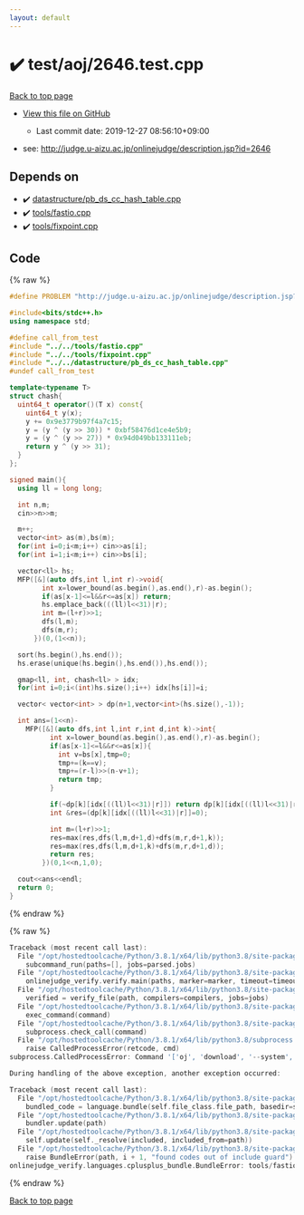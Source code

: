 ```yaml
---
layout: default
---
```


<!-- mathjax config similar to math.stackexchange -->
<script type="text/javascript" async
  src="https://cdnjs.cloudflare.com/ajax/libs/mathjax/2.7.5/MathJax.js?config=TeX-MML-AM_CHTML">
</script>
<script type="text/x-mathjax-config">
  MathJax.Hub.Config({
    TeX: { equationNumbers: { autoNumber: "AMS" }},
    tex2jax: {
      inlineMath: [ ['$','$'] ],
      processEscapes: true
    },
    "HTML-CSS": { matchFontHeight: false },
    displayAlign: "left",
    displayIndent: "2em"
  });
</script>

<script type="text/javascript" src="https://cdnjs.cloudflare.com/ajax/libs/jquery/3.4.1/jquery.min.js"></script>
<script src="https://cdn.jsdelivr.net/npm/jquery-balloon-js@1.1.2/jquery.balloon.min.js" integrity="sha256-ZEYs9VrgAeNuPvs15E39OsyOJaIkXEEt10fzxJ20+2I=" crossorigin="anonymous"></script>
<script type="text/javascript" src="../../../assets/js/copy-button.js"></script>
<link rel="stylesheet" href="../../../assets/css/copy-button.css" />


# :heavy_check_mark: test/aoj/2646.test.cpp

<a href="../../../index.html">Back to top page</a>

* <a href="{{ site.github.repository_url }}/blob/master/test/aoj/2646.test.cpp">View this file on GitHub</a>
    - Last commit date: 2019-12-27 08:56:10+09:00


* see: <a href="http://judge.u-aizu.ac.jp/onlinejudge/description.jsp?id=2646">http://judge.u-aizu.ac.jp/onlinejudge/description.jsp?id=2646</a>


## Depends on

* :heavy_check_mark: <a href="../../../library/datastructure/pb_ds_cc_hash_table.cpp.html">datastructure/pb_ds_cc_hash_table.cpp</a>
* :heavy_check_mark: <a href="../../../library/tools/fastio.cpp.html">tools/fastio.cpp</a>
* :heavy_check_mark: <a href="../../../library/tools/fixpoint.cpp.html">tools/fixpoint.cpp</a>


## Code

<a id="unbundled"></a>
{% raw %}
```cpp
#define PROBLEM "http://judge.u-aizu.ac.jp/onlinejudge/description.jsp?id=2646"

#include<bits/stdc++.h>
using namespace std;

#define call_from_test
#include "../../tools/fastio.cpp"
#include "../../tools/fixpoint.cpp"
#include "../../datastructure/pb_ds_cc_hash_table.cpp"
#undef call_from_test

template<typename T>
struct chash{
  uint64_t operator()(T x) const{
    uint64_t y(x);
    y += 0x9e3779b97f4a7c15;
    y = (y ^ (y >> 30)) * 0xbf58476d1ce4e5b9;
    y = (y ^ (y >> 27)) * 0x94d049bb133111eb;
    return y ^ (y >> 31);
  }
};

signed main(){
  using ll = long long;

  int n,m;
  cin>>n>>m;

  m++;
  vector<int> as(m),bs(m);
  for(int i=0;i<m;i++) cin>>as[i];
  for(int i=1;i<m;i++) cin>>bs[i];

  vector<ll> hs;
  MFP([&](auto dfs,int l,int r)->void{
        int x=lower_bound(as.begin(),as.end(),r)-as.begin();
        if(as[x-1]<=l&&r<=as[x]) return;
        hs.emplace_back(((ll)l<<31)|r);
        int m=(l+r)>>1;
        dfs(l,m);
        dfs(m,r);
      })(0,(1<<n));

  sort(hs.begin(),hs.end());
  hs.erase(unique(hs.begin(),hs.end()),hs.end());

  gmap<ll, int, chash<ll> > idx;
  for(int i=0;i<(int)hs.size();i++) idx[hs[i]]=i;

  vector< vector<int> > dp(n+1,vector<int>(hs.size(),-1));

  int ans=(1<<n)-
    MFP([&](auto dfs,int l,int r,int d,int k)->int{
          int x=lower_bound(as.begin(),as.end(),r)-as.begin();
          if(as[x-1]<=l&&r<=as[x]){
            int v=bs[x],tmp=0;
            tmp+=(k==v);
            tmp+=(r-l)>>(n-v+1);
            return tmp;
          }

          if(~dp[k][idx[((ll)l<<31)|r]]) return dp[k][idx[((ll)l<<31)|r]];
          int &res=(dp[k][idx[((ll)l<<31)|r]]=0);

          int m=(l+r)>>1;
          res=max(res,dfs(l,m,d+1,d)+dfs(m,r,d+1,k));
          res=max(res,dfs(l,m,d+1,k)+dfs(m,r,d+1,d));
          return res;
        })(0,1<<n,1,0);

  cout<<ans<<endl;
  return 0;
}

```
{% endraw %}

<a id="bundled"></a>
{% raw %}
```cpp
Traceback (most recent call last):
  File "/opt/hostedtoolcache/Python/3.8.1/x64/lib/python3.8/site-packages/onlinejudge_verify/main.py", line 181, in main
    subcommand_run(paths=[], jobs=parsed.jobs)
  File "/opt/hostedtoolcache/Python/3.8.1/x64/lib/python3.8/site-packages/onlinejudge_verify/main.py", line 59, in subcommand_run
    onlinejudge_verify.verify.main(paths, marker=marker, timeout=timeout, jobs=jobs)
  File "/opt/hostedtoolcache/Python/3.8.1/x64/lib/python3.8/site-packages/onlinejudge_verify/verify.py", line 116, in main
    verified = verify_file(path, compilers=compilers, jobs=jobs)
  File "/opt/hostedtoolcache/Python/3.8.1/x64/lib/python3.8/site-packages/onlinejudge_verify/verify.py", line 70, in verify_file
    exec_command(command)
  File "/opt/hostedtoolcache/Python/3.8.1/x64/lib/python3.8/site-packages/onlinejudge_verify/verify.py", line 28, in exec_command
    subprocess.check_call(command)
  File "/opt/hostedtoolcache/Python/3.8.1/x64/lib/python3.8/subprocess.py", line 364, in check_call
    raise CalledProcessError(retcode, cmd)
subprocess.CalledProcessError: Command '['oj', 'download', '--system', '-d', '.verify-helper/cache/ad454c14bfdd77526dd7c6bc932b431e/test', 'https://yukicoder.me/problems/1948']' returned non-zero exit status 1.

During handling of the above exception, another exception occurred:

Traceback (most recent call last):
  File "/opt/hostedtoolcache/Python/3.8.1/x64/lib/python3.8/site-packages/onlinejudge_verify/docs.py", line 343, in write_contents
    bundled_code = language.bundle(self.file_class.file_path, basedir=self.cpp_source_path)
  File "/opt/hostedtoolcache/Python/3.8.1/x64/lib/python3.8/site-packages/onlinejudge_verify/languages/cplusplus.py", line 63, in bundle
    bundler.update(path)
  File "/opt/hostedtoolcache/Python/3.8.1/x64/lib/python3.8/site-packages/onlinejudge_verify/languages/cplusplus_bundle.py", line 182, in update
    self.update(self._resolve(included, included_from=path))
  File "/opt/hostedtoolcache/Python/3.8.1/x64/lib/python3.8/site-packages/onlinejudge_verify/languages/cplusplus_bundle.py", line 151, in update
    raise BundleError(path, i + 1, "found codes out of include guard")
onlinejudge_verify.languages.cplusplus_bundle.BundleError: tools/fastio.cpp: line 5: found codes out of include guard

```
{% endraw %}

<a href="../../../index.html">Back to top page</a>

